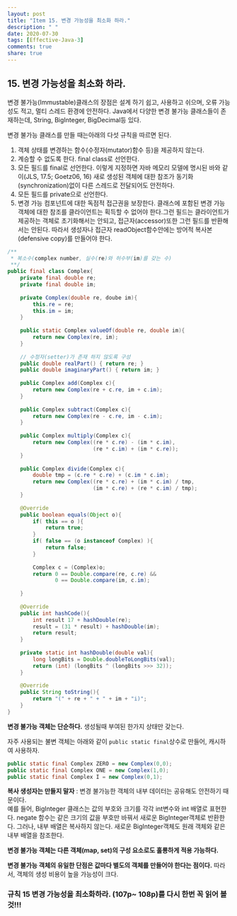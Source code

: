 ```yaml
---
layout: post
title: "Item 15. 변경 가능성을 최소화 하라."
description: " "
date: 2020-07-30
tags: [Effective-Java-3]
comments: true
share: true
---
```


## 15. 변경 가능성을 최소화 하라.
변경 불가능(Immustable)클래스의 장점은 설계 하기 쉽고, 사용하고 쉬으며, 오류 가능성도 적고, 멀티 스레드 환경에 안전하다.
Java에서 다양한 변경 불가능 클래스들이 존재하는데, String, BigInteger, BigDecimal등 있다.

변경 불가능 클래스를 만들 때는아래의 다섯 규칙을 따르면 된다.

1. 객체 상태를 변경하는 함수(수정자(mutator)함수 등)을 제공하지 않는다.
2. 계승할 수 없도록 한다. final class로 선언한다.
3. 모든 필드를 final로 선언한다. 이렇게 지정하면 자바 메모리 모델에 명시된 바와 같이(JLS, 17.5; Goetz06, 16)
   새로 생성된 객체에 대한 참조가 동기화(synchronization)없이 다른 스레드로 전달되어도 안전하다.
4. 모든 필드를 private으로 선언한다.
5. 변경 가능 컴포넌트에 대한 독점적 접근권을 보장한다. 클래스에 포함된 변경 가능 객체에 대한
	 참조를 클라이언트는 획득할 수 없어야 한다.그런 필드는 클라이언트가 제공하는 객체로 초기화해서는 안되고,
	 접근자(accessor)또한 그런 필드를 반환해서는 안된다. 
	 따라서 생성자나 접근자 readObject함수안에는 방어적 복사본(defensive copy)를 만들어야 한다. 

```java
/**
 * 복소수(complex number, 실수(re)와 허수부(im)를 갖는 수)
 **/
public final class Complex{
	private final double re;
	private final double im;
	
	private Complex(double re, doube im){
		this.re = re;
		this.im = im;
	}
	
	public static Complex valueOf(double re, double im){
		return new Complex(re, im);
	}
	
	// 수정자(setter)가 존재 하지 않도록 구성
	public double realPart() { return re; }
	public double imaginaryPart() { return im; }
	
	public Complex add(Complex c){
		return new Complex(re + c.re, im + c.im);
	}
	
	public Complex subtract(Complex c){
		return new Complex(re - c.re, im - c.im);
	}
	
	public Complex multiply(Complex c){
		return new Complex((re * c.re) - (im * c.im), 
						   (re * c.im) + (im * c.re));
	}
	
	public Complex divide(Complex c){
		double tmp = (c.re * c.re) + (c.im * c.im);
		return new Complex((re * c.re) + (im * c.im) / tmp, 
						   (im * c.re) + (re * c.im) / tmp);
	}
	
	@Override
	public boolean equals(Object o){
		if( this == o ){
			return true;
		}
		if( false == (o instanceof Complex) ){
			return false;
		}
		
		Complex c = (Complex)o;
		return 0 == Double.compare(re, c.re) &&
			   0 == Double.compare(im, c.im);
		
	}
	
	@Override
	public int hashCode(){
		int result 17 + hashDouble(re);
		result = (31 * result) + hashDouble(im);
		return result;
	}
	
	private static int hashDouble(double val){
		long longBits = Double.doubleToLongBits(val);
		return (int) (longBits ^ (longBits >>> 32));
	}
	
	@Override
	public String toString(){
		return "(" + re + " + " + im + "i)";
	}
}
```

__변경 불가능 객체는 단순하다.__ 생성될때 부여된 한가지 상태만 갖는다.

자주 사용되는 불변 객체는 아래와 같이 ```public static final```상수로 만들어, 캐시하여 사용하자.
```java
public static final Complex ZERO = new Complex(0,0);
public static final Complex ONE = new Complex(1,0);
public static final Complex I = new Complex(0,1);
```

__복사 생성자는 만들지 말자__ : 변경 불가능한 객체의 내부 데이터는 공유해도 안전하기 때문이다.<br/>
예를 들어, BigInteger 클래스는 값의 부호와 크기를 각각 int변수와 int 배열로 표현한다. negate 함수는
같은 크기의 값을 부호만 바꿔서 새로운 BigInteger객체로 반환한다. 그러나, 내부 배열은 복사하지 않는다.
새로운 BigInteger객체도 원래 객체와 같은 내부 배열을 참조한다.

__변경 불가능 객체는 다른 객체(map, set)의 구성 요소로도 훌룡하게 적용 가능하다.__

__변경 불가능 객체의 유일한 단점은 값마다 별도의 객체를 만들어야 한다는 점이다.__ 따라서, 객체의 생성 비용이 높을 가능성이 크다.


### 규칙 15 변경 가능성을 최소화하라. (107p~ 108p)를 다시 한번 꼭 읽어 볼것!!!
